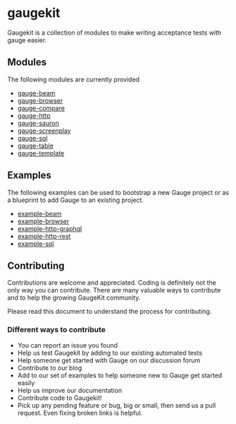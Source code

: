 # gaugekit

Gaugekit is a collection of modules to make writing acceptance tests with gauge easier.

## Modules
The following modules are currently provided

- [gauge-beam](./gauge-beam)
- [gauge-browser](./gauge-browser)
- [gauge-compare](./gauge-compare)
- [gauge-http](./gauge-http)
- [gauge-sauron](./gauge-sauron)
- [gauge-screenplay](./gauge-screenplay)
- [gauge-sql](./gauge-sql)
- [gauge-table](./gauge-table)
- [gauge-template](./gauge-template)

## Examples
The following examples can be used to bootstrap a new Gauge project or as a blueprint to add Gauge to an existing project.

- [example-beam](./gauge-example/example-beam)
- [example-browser](./gauge-example/example-browser)
- [example-http-graphql](./gauge-example/example-http-graphql)
- [example-http-rest](./gauge-example/example-http-rest)
- [example-sql](./gauge-example/example-sql)

## Contributing

Contributions are welcome and appreciated. Coding is definitely not the only way you can contribute. 
There are many valuable ways to contribute and to help the growing GaugeKit community.

Please read this document to understand the process for contributing.

### Different ways to contribute

* You can report an issue you found
* Help us test Gaugekit by adding to our existing automated tests
* Help someone get started with Gauge on our discussion forum
* Contribute to our blog
* Add to our set of examples to help someone new to Gauge get started easily
* Help us improve our documentation
* Contribute code to Gaugekit!
* Pick up any pending feature or bug, big or small, then send us a pull request. Even fixing broken links is helpful.
